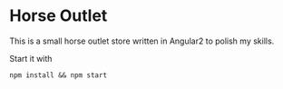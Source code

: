 # Horse Outlet

This is a small horse outlet store written in Angular2 to polish my skills.

Start it with

```
npm install && npm start
```

